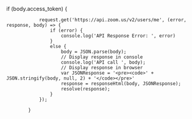  if (body.access_token) {

                request.get('https://api.zoom.us/v2/users/me', (error, response, body) => {
                    if (error) {
                        console.log('API Response Error: ', error)
                    }
                    else {
                        body = JSON.parse(body);
                        // Display response in console
                        console.log('API call ', body);
                        // Display response in browser
                        var JSONResponse = '<pre><code>' + JSON.stringify(body, null, 2) + '</code></pre>'
                        response = responseHtml(body, JSONResponse);
                        resolve(response);
                    }
                });

            }